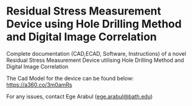 # Residual Stress Measurement Device using Hole Drilling Method and Digital Image Correlation
 Complete documentation (CAD,ECAD, Software, Instructions) of a novel Residual Stress Measurement Device utilising Hole Drilling Method and Digital Image Correlation

The Cad Model for the device can be found below:
https://a360.co/3m0amRs

For any issues, contact Ege Arabul (ege.arabul@bath.edu)
